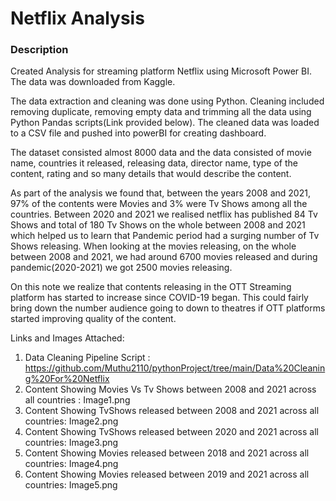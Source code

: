 # Netflix Analysis
### Description
Created Analysis for streaming platform Netflix using Microsoft Power BI. The data was downloaded from Kaggle.

The data extraction and cleaning was done using Python. Cleaning included removing duplicate, removing empty data and trimming all the data using Python Pandas scripts(Link provided below). The cleaned data was loaded to a CSV file and pushed into powerBI for creating dashboard.

The dataset consisted almost 8000 data and the data consisted of movie name, countries it released, releasing data, director name, type of the content, rating and so many details that would describe the content.

As part of the analysis we found that, between the years 2008 and 2021, 97% of the contents were Movies and 3% were Tv Shows among all the countries. Between 2020 and 2021 we realised netflix has published 84 Tv Shows and total of 180 Tv Shows on the whole between 2008 and 2021 which helped us to learn that Pandemic period had a surging number of Tv Shows releasing.
When looking at the movies releasing, on the whole between 2008 and 2021, we had around 6700 movies released and during pandemic(2020-2021) we got 2500 movies releasing.

On this note we realize that contents releasing in the OTT Streaming platform has started to increase since COVID-19 began. This could fairly bring down the number audience going to down to theatres if OTT platforms started improving quality of the content.

Links and Images Attached: 
1. Data Cleaning Pipeline Script : https://github.com/Muthu2110/pythonProject/tree/main/Data%20Cleaning%20For%20Netflix
2. Content Showing Movies Vs Tv Shows between 2008 and 2021 across all countries : Image1.png
3. Content Showing TvShows released between 2008 and 2021 across all countries: Image2.png
4. Content Showing TvShows released between 2020 and 2021 across all countries: Image3.png
5. Content Showing Movies released between 2018 and 2021 across all countries: Image4.png
6. Content Showing Movies released between 2019 and 2021 across all countries: Image5.png
